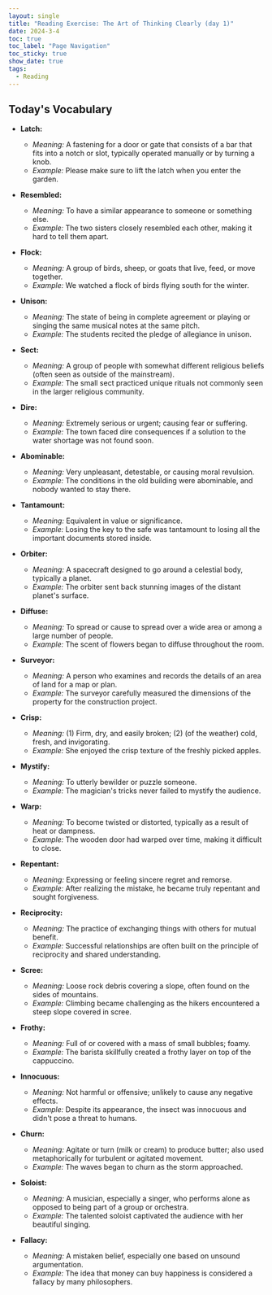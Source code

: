 ```yaml
---
layout: single
title: "Reading Exercise: The Art of Thinking Clearly (day 1)"
date: 2024-3-4
toc: true
toc_label: "Page Navigation"
toc_sticky: true
show_date: true
tags:
  - Reading
---
```


## Today's Vocabulary

- **Latch:**

  - _Meaning:_ A fastening for a door or gate that consists of a bar that fits into a notch or slot, typically operated manually or by turning a knob.
  - _Example:_ Please make sure to lift the latch when you enter the garden.

- **Resembled:**

  - _Meaning:_ To have a similar appearance to someone or something else.
  - _Example:_ The two sisters closely resembled each other, making it hard to tell them apart.

- **Flock:**

  - _Meaning:_ A group of birds, sheep, or goats that live, feed, or move together.
  - _Example:_ We watched a flock of birds flying south for the winter.

- **Unison:**

  - _Meaning:_ The state of being in complete agreement or playing or singing the same musical notes at the same pitch.
  - _Example:_ The students recited the pledge of allegiance in unison.

- **Sect:**

  - _Meaning:_ A group of people with somewhat different religious beliefs (often seen as outside of the mainstream).
  - _Example:_ The small sect practiced unique rituals not commonly seen in the larger religious community.

- **Dire:**

  - _Meaning:_ Extremely serious or urgent; causing fear or suffering.
  - _Example:_ The town faced dire consequences if a solution to the water shortage was not found soon.

- **Abominable:**

  - _Meaning:_ Very unpleasant, detestable, or causing moral revulsion.
  - _Example:_ The conditions in the old building were abominable, and nobody wanted to stay there.

- **Tantamount:**

  - _Meaning:_ Equivalent in value or significance.
  - _Example:_ Losing the key to the safe was tantamount to losing all the important documents stored inside.

- **Orbiter:**

  - _Meaning:_ A spacecraft designed to go around a celestial body, typically a planet.
  - _Example:_ The orbiter sent back stunning images of the distant planet's surface.

- **Diffuse:**

  - _Meaning:_ To spread or cause to spread over a wide area or among a large number of people.
  - _Example:_ The scent of flowers began to diffuse throughout the room.

- **Surveyor:**

  - _Meaning:_ A person who examines and records the details of an area of land for a map or plan.
  - _Example:_ The surveyor carefully measured the dimensions of the property for the construction project.

- **Crisp:**

  - _Meaning:_ (1) Firm, dry, and easily broken; (2) (of the weather) cold, fresh, and invigorating.
  - _Example:_ She enjoyed the crisp texture of the freshly picked apples.

- **Mystify:**

  - _Meaning:_ To utterly bewilder or puzzle someone.
  - _Example:_ The magician's tricks never failed to mystify the audience.

- **Warp:**

  - _Meaning:_ To become twisted or distorted, typically as a result of heat or dampness.
  - _Example:_ The wooden door had warped over time, making it difficult to close.

- **Repentant:**

  - _Meaning:_ Expressing or feeling sincere regret and remorse.
  - _Example:_ After realizing the mistake, he became truly repentant and sought forgiveness.

- **Reciprocity:**

  - _Meaning:_ The practice of exchanging things with others for mutual benefit.
  - _Example:_ Successful relationships are often built on the principle of reciprocity and shared understanding.

- **Scree:**

  - _Meaning:_ Loose rock debris covering a slope, often found on the sides of mountains.
  - _Example:_ Climbing became challenging as the hikers encountered a steep slope covered in scree.

- **Frothy:**

  - _Meaning:_ Full of or covered with a mass of small bubbles; foamy.
  - _Example:_ The barista skillfully created a frothy layer on top of the cappuccino.

- **Innocuous:**

  - _Meaning:_ Not harmful or offensive; unlikely to cause any negative effects.
  - _Example:_ Despite its appearance, the insect was innocuous and didn't pose a threat to humans.

- **Churn:**

  - _Meaning:_ Agitate or turn (milk or cream) to produce butter; also used metaphorically for turbulent or agitated movement.
  - _Example:_ The waves began to churn as the storm approached.

- **Soloist:**

  - _Meaning:_ A musician, especially a singer, who performs alone as opposed to being part of a group or orchestra.
  - _Example:_ The talented soloist captivated the audience with her beautiful singing.

- **Fallacy:**
  - _Meaning:_ A mistaken belief, especially one based on unsound argumentation.
  - _Example:_ The idea that money can buy happiness is considered a fallacy by many philosophers.
